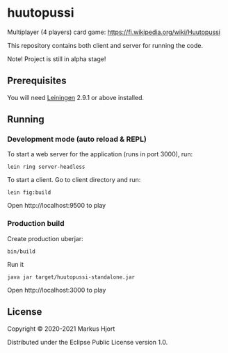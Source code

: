 # huutopussi

Multiplayer (4 players) card game: https://fi.wikipedia.org/wiki/Huutopussi

This repository contains both client and server for running the code.

Note! Project is still in alpha stage!

## Prerequisites

You will need [Leiningen][] 2.9.1 or above installed.

[leiningen]: https://github.com/technomancy/leiningen

## Running

### Development mode (auto reload & REPL)

To start a web server for the application (runs in port 3000), run:

    lein ring server-headless

To start a client. Go to client directory and run:

    lein fig:build

Open http://localhost:9500 to play

### Production build

Create production uberjar:

    bin/build

Run it

    java jar target/huutopussi-standalone.jar

Open http://localhost:3000 to play

## License

Copyright © 2020-2021 Markus Hjort

Distributed under the Eclipse Public License version 1.0.

